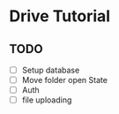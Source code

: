 # Drive Tutorial

## TODO

- [ ] Setup database
- [ ] Move folder open State
- [ ] Auth
- [ ] file uploading
